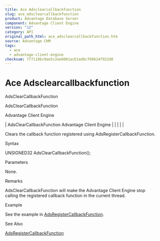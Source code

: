 ```yaml
---
title: Ace Adsclearcallbackfunction
slug: ace_adsclearcallbackfunction
product: Advantage Database Server
component: Advantage Client Engine
version: "12"
category: API
original_path_html: ace_adsclearcallbackfunction.htm
source: Advantage CHM
tags:
  - ace
  - advantage-client-engine
checksum: 777118bc9ae5c2ee6001acb1ed8cf69624f922d8
---
```


# Ace Adsclearcallbackfunction

AdsClearCallbackFunction

AdsClearCallbackFunction

Advantage Client Engine

| AdsClearCallbackFunction  Advantage Client Engine |  |  |  |  |

Clears the callback function registered using AdsRegisterCallbackFunction.

Syntax

UNSIGNED32 AdsClearCallbackFunction();

Parameters

None.

Remarks

AdsClearCallbackFunction will make the Advantage Client Engine stop calling the registered callback function in the current thread.

Example

See the example in [AdsRegisterCallbackFunction](ace_adsregistercallbackfunction.md).

See Also

[AdsRegisterCallbackFunction](ace_adsregistercallbackfunction.md)
